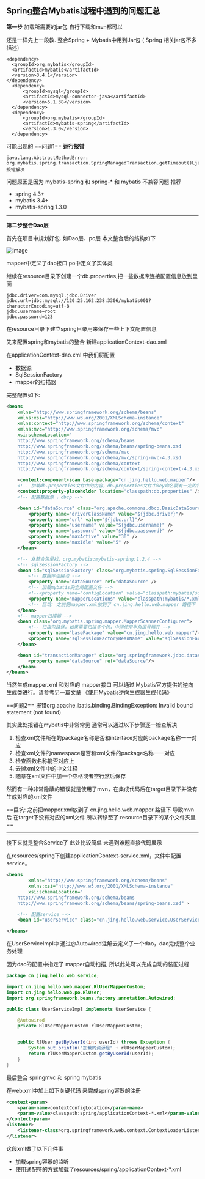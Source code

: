 
## Spring整合Mybatis过程中遇到的问题汇总 ##

**第一步** 加载所需要的jar包 自行下载和mvn都可以

还是一样先上一段教. 整合Spring + Mybatis中用到Jar包 ( Spring 相关jar包不多描述)
```
<dependency>
  <groupId>org.mybatis</groupId>
  <artifactId>mybatis</artifactId>
  <version>3.4.1</version>
</dependency>
  <dependency>
      <groupId>mysql</groupId>
      <artifactId>mysql-connector-java</artifactId>
      <version>5.1.38</version>
  </dependency>
  <dependency>
      <groupId>org.mybatis</groupId>
      <artifactId>mybatis-spring</artifactId>
      <version>1.3.0</version>
  </dependency>
```

可能出现的 ==问题1==  **运行报错** 
```
java.lang.AbstractMethodError: org.mybatis.spring.transaction.SpringManagedTransaction.getTimeout()Ljava/lang/Integer; 报错解决
```

问题原因是因为 mybatis-spring 和 spring-* 和 mybatis 不兼容问题
推荐 
- spring 4.3+
- mybatis 3.4+
- mybatis-spring 1.3.0

---

**第二步整合Dao层**

首先在项目中规划好包. 如Dao层、po层 本文整合后的结构如下

![image](http://wx2.sinaimg.cn/mw690/4d662fa1gy1fjfoem8lejj209m09rq2z.jpg)

mapper中定义了dao接口 po中定义了实体类

继续在resource目录下创建一个db.properties,把一些数据库连接配置信息放到里面
```
jdbc.driver=com.mysql.jdbc.Driver
jdbc.url=jdbc:mysql://120.25.162.238:3306/mybatis001?characterEncoding=utf-8
jdbc.username=root
jdbc.password=123
```

在resource目录下建立spring目录用来保存一些上下文配置信息

先来配置spring和mybatis的整合 新建applicationContext-dao.xml

在applicationContext-dao.xml 中我们将配置

- 数据源
- SqlSessionFactory
- mapper的扫描器

完整配置如下:

```xml
<beans
    xmlns="http://www.springframework.org/schema/beans"
    xmlns:xsi="http://www.w3.org/2001/XMLSchema-instance"
    xmlns:context="http://www.springframework.org/schema/context"
    xmlns:mvc="http://www.springframework.org/schema/mvc"
    xsi:schemaLocation="
    http://www.springframework.org/schema/beans
    http://www.springframework.org/schema/beans/spring-beans.xsd
    http://www.springframework.org/schema/mvc
    http://www.springframework.org/schema/mvc/spring-mvc-4.3.xsd
    http://www.springframework.org/schema/context
    http://www.springframework.org/schema/context/spring-context-4.3.xsd" >

    <context:component-scan base-package="cn.jing.hello.web.mapper"/>
    <!-- 加载db.properties文件中的内容，db.properties文件中key命名要有一定的特殊规则 -->
    <context:property-placeholder location="classpath:db.properties" />
    <!-- 配置数据源 ，dbcp -->

    <bean id="dataSource" class="org.apache.commons.dbcp.BasicDataSource" destroy-method="close">
        <property name="driverClassName" value="${jdbc.driver}"/>
        <property name="url" value="${jdbc.url}"/>
        <property name="username" value="${jdbc.username}" />
        <property name="password" value="${jdbc.password}" />
        <property name="maxActive" value="30" />
        <property name="maxIdle" value="5" />
    </bean>

    <!-- 从整合包里找，org.mybatis:mybatis-spring:1.2.4 -->
    <!-- sqlSessionFactory -->
    <bean id="sqlSessionFactory" class="org.mybatis.spring.SqlSessionFactoryBean">
        <!-- 数据库连接池 -->
        <property name="dataSource" ref="dataSource" />
        <!-- 加载mybatis的全局配置文件 -->
        <!--<property name="configLocation" value="classpath:mybatis/sqlMapConfig.xml" />-->
        <property name="mapperLocations" value="classpath:mybatis/*.xml" />
        <!-- 巨坑: 之前把mapper.xml放到了 cn.jing.hello.web.mapper 路径下 导致mvn后 在target下没有对应的xml文件 所以转移至了 resource目录下的某个文件夹里 -->
    </bean>
    <!-- mapper扫描器 -->
    <bean class="org.mybatis.spring.mapper.MapperScannerConfigurer">
        <!-- 扫描包路径，如果需要扫描多个包，中间使用半角逗号隔开 -->
        <property name="basePackage" value="cn.jing.hello.web.mapper"/>
        <property name="sqlSessionFactoryBeanName" value="sqlSessionFactory" />
    </bean>

    <bean id="transactionManager" class="org.springframework.jdbc.datasource.DataSourceTransactionManager">
        <property name="dataSource" ref="dataSource"/>
    </bean>
</beans>
```

当然生成mapper.xml 和对应的 mapper接口 可以通过 Mybatis官方提供的逆向生成类进行。请参考另一篇文章 《使用Mybatis逆向生成器生成代码》

==问题2== 报错org.apache.ibatis.binding.BindingException: Invalid bound statement (not found)

其实此处报错在mybatis中非常常见 通常可以通过以下步骤逐一检查解决

1. 检查xml文件所在的package名称是否和interface对应的package名称一一对应
2. 检查xml文件的namespace是否和xml文件的package名称一一对应
3. 检查函数名称能否对应上
4. 去掉xml文件中的中文注释
5. 随意在xml文件中加一个空格或者空行然后保存

然而有一种非常隐蔽的错误就是使用了mvn，在集成代码后在target目录下并没有生成对应的xml文件

==巨坑: 之前把mapper.xml放到了 cn.jing.hello.web.mapper 路径下 导致mvn后 在target下没有对应的xml文件 所以转移至了 resource目录下的某个文件夹里==


---

接下来就是整合Service了 此处比较简单 未遇到难题直接代码展示

在resources/spring下创建applicationContext-service.xml，文件中配置service。

```xml
<beans
        xmlns="http://www.springframework.org/schema/beans"
        xmlns:xsi="http://www.w3.org/2001/XMLSchema-instance"
        xsi:schemaLocation="
    http://www.springframework.org/schema/beans
    http://www.springframework.org/schema/beans/spring-beans.xsd" >

    <!-- 配置service -->
    <bean id="userService" class="cn.jing.hello.web.service.UserServiceImpl"/>

</beans>
```

在UserServiceImpl中 通过@Autowired注解去定义了一个dao，dao完成整个业务处理

因为dao的配置中指定了 mapper自动扫描, 所以此处可以完成自动的装配过程

```java
package cn.jing.hello.web.service;

import cn.jing.hello.web.mapper.RlUserMapperCustom;
import cn.jing.hello.web.po.RlUser;
import org.springframework.beans.factory.annotation.Autowired;

public class UserServiceImpl implements UserService {

    @Autowired
    private RlUserMapperCustom rlUserMapperCustom;


    public RlUser getByUserId(int userId) throws Exception {
        System.out.println("加载的资源是" + rlUserMapperCustom);
        return rlUserMapperCustom.getByUserId(userId);
    }
}

```


最后整合 springmvc 和 spring mybatis

在web.xml中加上如下关键代码 来完成spring容器的注册

```xml
<context-param>
    <param-name>contextConfigLocation</param-name>
    <param-value>classpath:spring/applicationContext-*.xml</param-value>
</context-param>
<listener>
    <listener-class>org.springframework.web.context.ContextLoaderListener</listener-class>
</listener>
```

这段xml做了以下几件事
- 加载spring容器的监听 
- 使用通配符的方式加载了resources/spring/applicationContext-*.xml
